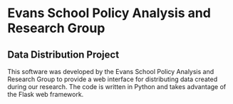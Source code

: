 Evans School Policy Analysis and Research Group
===============================================
Data Distribution Project
-------------------------

This software was developed by the Evans School Policy Analysis and Research
Group to provide a web interface for distributing data created during our
research. The code is written in Python and takes advantage of the Flask web
framework.

